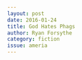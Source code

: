```yaml
---
layout: post 
date: 2016-01-24
title: God Hates Phags
author: Ryan Forsythe
category: fiction
issue: ameria
---
```

